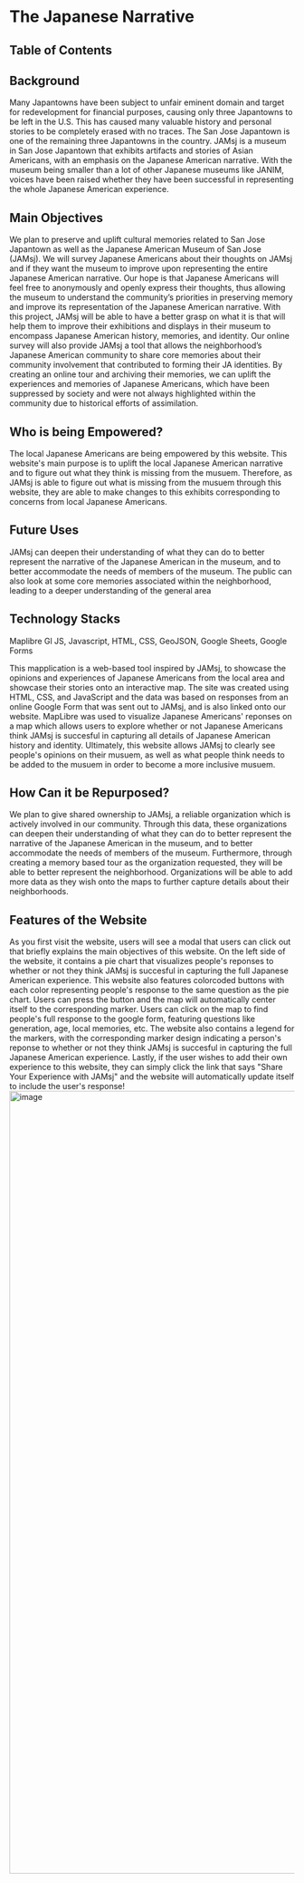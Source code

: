 # The Japanese Narrative
## Table of Contents

## Background
Many Japantowns have been subject to unfair eminent domain and target for redevelopment for financial purposes, causing only three Japantowns to be left in the U.S. This has caused many valuable history and personal stories to be completely erased with no traces. The San Jose Japantown is one of the remaining three Japantowns in the country. JAMsj is a museum in San Jose Japantown that exhibits artifacts and stories of Asian Americans, with an emphasis on the Japanese American narrative. With the museum being smaller than a lot of other Japanese museums like JANIM, voices have been raised whether they have been successful in representing the whole Japanese American experience.
## Main Objectives
We plan to preserve and uplift cultural memories related to San Jose Japantown as well as the Japanese American Museum of San Jose (JAMsj). We will survey Japanese Americans about their thoughts on JAMsj and if they want the museum to improve upon representing the entire Japanese American narrative. Our hope is that Japanese Americans will feel free to anonymously and openly express their thoughts, thus allowing the museum to understand the community’s priorities in preserving memory and improve its representation of the Japanese American narrative. With this project, JAMsj will be able to have a better grasp on what it is that will help them to improve their exhibitions and displays in their museum to encompass Japanese American history, memories, and identity. Our online survey will also provide JAMsj a tool that allows the neighborhood’s Japanese American community to share core memories about their community involvement that contributed to forming their JA identities. By creating an online tour and archiving their memories, we can uplift the experiences and memories of Japanese Americans, which have been suppressed by society and were not always highlighted within the community due to historical efforts of assimilation. 
## Who is being Empowered?
The local Japanese Americans are being empowered by this website. This website's main purpose is to uplift the local Japanese American narrative and to figure out what they think is missing from the musuem. Therefore, as JAMsj is able to figure out what is missing from the musuem through this website, they are able to make changes to this exhibits corresponding to concerns from local Japanese Americans.

## Future Uses
JAMsj can deepen their understanding of what they can do to better represent the narrative of the Japanese American in the museum, and to better accommodate the needs of members of the museum. The public can also look at some core memories associated within the neighborhood, leading to a deeper understanding of the general area
## Technology Stacks
Maplibre Gl JS, Javascript, HTML, CSS, GeoJSON, Google Sheets, Google Forms

This mapplication is a web-based tool inspired by JAMsj, to showcase the opinions and experiences of Japanese Americans from the local area and showcase their stories onto an interactive map. The site was created using HTML, CSS, and JavaScript and the data was based on responses from an online Google Form that was sent out to JAMsj, and is also linked onto our website. MapLibre was used to visualize Japanese Americans' reponses on a map which allows users to explore whether or not Japanese Americans think JAMsj is succesful in capturing all details of Japanese American history and identity. Ultimately, this website allows JAMsj to clearly see people's opinions on their musuem, as well as what people think needs to be added to the musuem in order to become a more inclusive musuem.

## How Can it be Repurposed?
We plan to give shared ownership to JAMsj, a reliable organization which is actively involved in our community. Through this data, these organizations can deepen their understanding of what they can do to better represent the narrative of the Japanese American in the museum, and to better accommodate the needs of members of the museum. 
Furthermore, through creating a memory based tour as the organization requested, they will be able to better represent the neighborhood. Organizations will be able to add more data as they wish onto the maps to further capture details about their neighborhoods. 

## Features of the Website
As you first visit the website, users will see a modal that users can click out that briefly explains the main objectives of this website. On the left side of the website, it contains a pie chart that visualizes people's reponses to whether or not they think JAMsj is succesful in capturing the full Japanese American experience. This website also features colorcoded buttons with each color representing people's response to the same question as the pie chart. Users can press the button and the map will automatically center itself to the corresponding marker. Users can click on the map to find people's full response to the google form, featuring questions like generation, age, local memories, etc. The website also contains a legend for the markers, with the corresponding marker design indicating a person's reponse to whether or not they think JAMsj is succesful in capturing the full Japanese American experience. Lastly, if the user wishes to add their own experience to this website, they can simply click the link that says "Share Your Experience with JAMsj" and the website will automatically update itself to include the user's response!
<img width="1382" alt="image" src="https://github.com/user-attachments/assets/d519549c-c723-4dad-ad6c-38d1418240a5">


